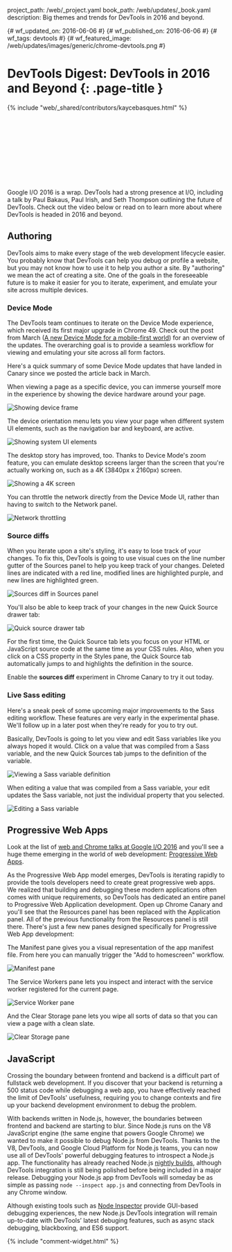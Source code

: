 project_path: /web/_project.yaml
book_path: /web/updates/_book.yaml
description: Big themes and trends for DevTools in 2016 and beyond.

{# wf_updated_on: 2016-06-06 #}
{# wf_published_on: 2016-06-06 #}
{# wf_tags: devtools #}
{# wf_featured_image: /web/updates/images/generic/chrome-devtools.png #}

# DevTools Digest: DevTools in 2016 and Beyond {: .page-title }

{% include "web/_shared/contributors/kaycebasques.html" %}

<div class="video-wrapper">
  <iframe class="devsite-embedded-youtube-video" data-video-id="x8u0n4dT-WI"
          data-autohide="1" data-showinfo="0" frameborder="0" allowfullscreen>
  </iframe>
</div>

Google I/O 2016 is a wrap. DevTools had a strong presence at I/O, including a talk by Paul Bakaus, Paul Irish, and Seth Thompson outlining the future of DevTools. Check out the video below or read on to learn more about where DevTools is headed in 2016 and beyond.

## Authoring

DevTools aims to make every stage of the web development lifecycle easier. You probably know that DevTools can help you debug or profile a website, but you may not know how to use it to help you author a site. By "authoring" we mean the act of creating a site. One of the goals in the foreseeable future is to make it easier for you to iterate, experiment, and emulate your site across multiple devices. 

### Device Mode

The DevTools team continues to iterate on the Device Mode experience, which received its first major upgrade in Chrome 49. Check out the post from March ([A new Device Mode for a mobile-first world](/web/updates/2016/03/device-mode-v2)) for an overview of the updates. The overarching goal is to provide a seamless workflow for viewing and emulating your site across all form factors. 

Here's a quick summary of some Device Mode updates that have landed in Canary since we posted the article back in March. 

When viewing a page as a specific device, you can immerse yourself more in the experience by showing the device hardware around your page. 

![Showing device frame](/web/updates/images/2016/06/device-frame.png)

The device orientation menu lets you view your page when different system UI elements, such as the navigation bar and keyboard, are active.

![Showing system UI elements](/web/updates/images/2016/06/system-ui.png)

The desktop story has improved, too. Thanks to Device Mode's zoom feature, you can emulate desktop screens larger than the screen that you're actually working on, such as a 4K (3840px x 
2160px) screen. 

![Showing a 4K screen](/web/updates/images/2016/06/4k.png)

You can throttle the network directly from the Device Mode UI, rather than having to switch to the Network panel. 

![Network throttling](/web/updates/images/2016/06/throttling.png)

### Source diffs

When you iterate upon a site's styling, it's easy to lose track of your changes. To fix this, DevTools is going to use visual cues on the line number gutter of the Sources panel to help you keep track of your changes. Deleted lines are indicated with a red line, modified lines are highlighted purple, and new lines are highlighted green. 

![Sources diff in Sources panel](/web/updates/images/2016/06/sources-diff.png)

You'll also be able to keep track of your changes in the new Quick Source drawer tab:

![Quick source drawer tab](/web/updates/images/2016/06/quick-source.png)

For the first time, the Quick Source tab lets you focus on your HTML or JavaScript source code at the same time as your CSS rules. Also, when you click on a CSS property in the Styles pane, the Quick Source tab automatically jumps to and highlights the definition in the source. 

Enable the **sources diff** experiment in Chrome Canary to try it out today.  

### Live Sass editing

Here's a sneak peek of some upcoming major improvements to the Sass editing workflow. These features are very early in the experimental phase. We'll follow up in a later post when they're ready for you to try out. 

Basically, DevTools is going to let you view and edit Sass variables like you always hoped it would. Click on a value that was compiled from a Sass variable, and the new Quick Sources tab jumps to the definition of the variable. 

![Viewing a Sass variable definition](/web/updates/images/2016/06/sass-view.gif)

When editing a value that was compiled from a Sass variable, your edit updates the Sass variable, not just the individual property that you selected.

![Editing a Sass variable](/web/updates/images/2016/06/sass-edit.gif)

## Progressive Web Apps

Look at the list of [web and Chrome talks at Google I/O 2016](https://www.youtube.com/playlist?list=PLNYkxOF6rcIDz1TzmmMRBC-kd8zPRTQIP) and you'll see a huge theme emerging in the world of web development: [Progressive Web Apps](https://developers.google.com/web/progressive-web-apps/).

As the Progressive Web App model emerges, DevTools is iterating rapidly to provide the tools developers need to create great progressive web apps. We realized that building and debugging these modern applications often comes with unique requirements, so DevTools has dedicated an entire panel to Progressive Web Application development. Open up Chrome Canary and you'll see that the Resources panel has been replaced with the Application panel. All of the previous functionality from the Resources panel is still there. There's just a few new panes designed specifically for Progressive Web App development:

The Manifest pane gives you a visual representation of the app manifest file. From here you can manually trigger the "Add to homescreen" workflow. 

![Manifest pane](/web/updates/images/2016/06/manifest.png)

The Service Workers pane lets you inspect and interact with the service worker registered for the current page. 

![Service Worker pane](/web/updates/images/2016/06/service-worker.png)

And the Clear Storage pane lets you wipe all sorts of data so that you can view a page with a clean slate. 

![Clear Storage pane](/web/updates/images/2016/06/clear-storage.png)

## JavaScript

Crossing the boundary between frontend and backend is a difficult part of fullstack web development. If you discover that your backend is returning a 500 status code while debugging a web app, you have effectively reached the limit of DevTools' usefulness, requiring you to change contexts and fire up your backend development environment to debug the problem.

With backends written in Node.js, however, the boundaries between frontend and backend are starting to blur. Since Node.js runs on the V8 JavaScript engine (the same engine that powers Google Chrome) we wanted to make it possible to debug Node.js from DevTools. Thanks to the V8, DevTools, and Google Cloud Platform for Node.js teams, you can now use all of DevTools' powerful debugging features to introspect a Node.js app. The functionality has already reached Node.js [nightly builds](https://nodejs.org/download/nightly/), although DevTools integration is still being polished before being included in a major release. Debugging your Node.js app from DevTools will someday be as simple as passing `node --inspect app.js` and connecting from DevTools in any Chrome window.

Although existing tools such as [Node Inspector](https://github.com/node-inspector/node-inspector) provide GUI-based debugging experiences, the new Node.js DevTools integration will remain up-to-date with DevTools’ latest debuging features, such as async stack debugging, blackboxing, and ES6 support.


{% include "comment-widget.html" %}
